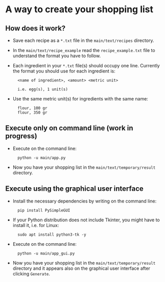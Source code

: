 # A way to create your shopping list
## How does it work?
* Save each recipe as a ```*.txt``` file in the ```main/text/recipes``` directory.

* In the ```main/text/recipe_example``` read the ```recipe_example.txt``` file to understand the format you have to follow.

* Each ingredient in your ```*.txt``` file(s) should occupy one line. Currently the format you should use for each ingredient is:

        <name of ingredient>, <amount> <metric unit>

        i.e. egg(s), 1 unit(s)

* Use the same metric unit(s) for ingredients with the same name:

        flour, 100 gr
        flour, 350 gr

## Execute only on command line (work in progress)
* Execute on the command line:
        
        python -u main/app.py


* Now you have your shopping list in the ```main/text/temporary/result``` directory.

## Execute using the graphical user interface
* Install the necessary dependencies by writing on the command line:

        pip install PySimpleGUI

* If your Python distribution does not include Tkinter, you might have to install it, i.e. for Linux: 

        sudo apt install python3-tk -y

* Execute on the command line:
        
        python -u main/app_gui.py

* Now you have your shopping list in the ```main/text/temporary/result``` directory and it appears also on the graphical user interface after clicking ```Generate```.